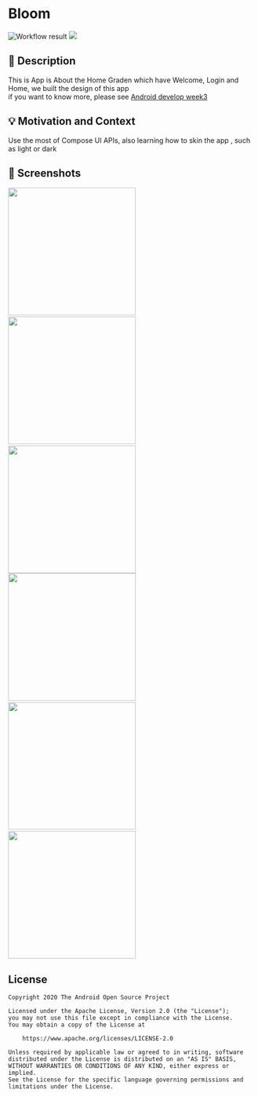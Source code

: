 # Bloom

<!--- Replace <OWNER> with your Github Username and <REPOSITORY> with the name of your repository. -->
<!--- You can find both of these in the url bar when you open your repository in github. -->
![Workflow result](https://github.com/<OWNER>/<REPOSITORY>/workflows/Check/badge.svg)
![](https://img.shields.io/badge/jetpack_compose-1.0.0_beta01-green.svg)

## :scroll: Description
<!--- Describe your app in one or two sentences -->
This is App is About the Home Graden which have Welcome, Login and Home, we built the design of this app </br>
if you want to know more, please see [Android develop week3](https://android-developers.googleblog.com/2021/03/android-dev-challenge-3.html)

## :bulb: Motivation and Context
<!--- Optionally point readers to interesting parts of your submission. -->
<!--- What are you especially proud of? -->
Use the most of Compose UI APIs, also learning how to skin the app , such as light or dark

## :camera_flash: Screenshots
<!-- You can add more screenshots here if you like -->
<img src="/results/screenshot_1.png" width="260">&emsp;<img src="/results/screenshot_2.png" width="260">&emsp;<img src="/results/screenshot_3.png" width="260">
</br>
<img src="/results/screenshot_4.png" width="260">&emsp;<img src="/results/screenshot_5.png" width="260">&emsp;<img src="/results/screenshot_6.png" width="260">

## License
```
Copyright 2020 The Android Open Source Project

Licensed under the Apache License, Version 2.0 (the "License");
you may not use this file except in compliance with the License.
You may obtain a copy of the License at

    https://www.apache.org/licenses/LICENSE-2.0

Unless required by applicable law or agreed to in writing, software
distributed under the License is distributed on an "AS IS" BASIS,
WITHOUT WARRANTIES OR CONDITIONS OF ANY KIND, either express or implied.
See the License for the specific language governing permissions and
limitations under the License.
```